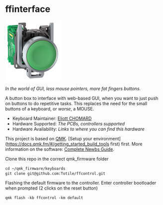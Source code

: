 # ffinterface

![ffinterface](docs/bigButton.jpg)

*In the world of GUI, less mouse pointers, more fat fingers buttons.* 

A button box to interface with web-based GUI, when you want to just push on buttons to do repetitive tasks. This replaces the need for the small buttons of a keyboard, or *worse*, a MOUSE.

* Keyboard Maintainer: [Eliott CHOMARD](https://github.com/Totile)
* Hardware Supported: *The PCBs, controllers supported*
* Hardware Availability: *Links to where you can find this hardware*

This project is based on [QMK](https://qmk.fm/). [Setup your environment](https://docs.qmk.fm/#/getting_started_build_tools first) first. More information on the software: [Complete Newbs Guide](https://docs.qmk.fm/#/newbs).

Clone this repo in the correct qmk_firmware folder

    cd ~/qmk_firmware/keyboards
    git clone git@github.com:Totile/ffcontrol.git

Flashing the default firmware to the controller. Enter controller bootloader when prompted (2 clicks on the reset button)

    qmk flash -kb ffcontrol -km default
